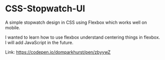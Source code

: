 # CSS-Stopwatch-UI
A simple stopwatch design in CSS using Flexbox which works well on mobile.

I wanted to learn how to use flexbox understand centering things in flexbox. I will add JavaScript in the future.

Link: https://codepen.io/domparkhurst/pen/zbyywZ
